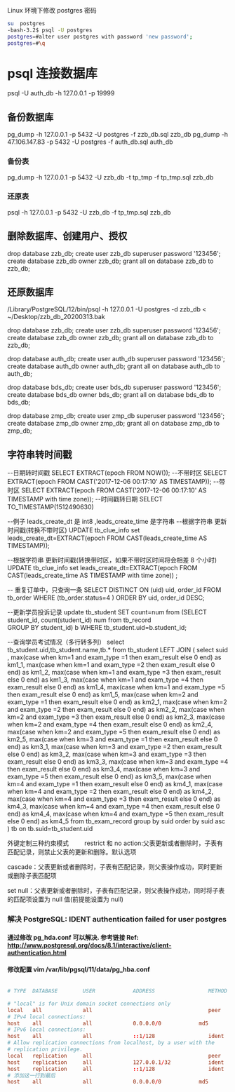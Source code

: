 Linux 环境下修改 postgres 密码

```bash
su  postgres
-bash-3.2$ psql -U postgres
postgres=#alter user postgres with password 'new password';
postgres=#\q
```

# psql 连接数据库

psql -U auth_db -h 127.0.0.1 -p 19999

## 备份数据库

pg_dump -h 127.0.0.1 -p 5432 -U postgres -f zzb_db.sql zzb_db
pg_dump -h 47.106.147.83 -p 5432 -U postgres -f auth_db.sql auth_db

### 备份表

pg_dump -h 127.0.0.1 -p 5432 -U zzb_db -t tp_tmp -f tp_tmp.sql zzb_db

### 还原表

psql -h 127.0.0.1 -p 5432 -U zzb_db -f tp_tmp.sql zzb_db

## 删除数据库、创建用户、授权

drop database zzb_db;
create user zzb_db superuser password '123456';
create database zzb_db owner zzb_db;
grant all on database zzb_db to zzb_db;

## 还原数据库

/Library/PostgreSQL/12/bin/psql -h 127.0.0.1 -U postgres -d zzb_db < ~/Desktop/zzb_db_20200313.bak

drop database zzb_db;
create user zzb_db superuser password '123456';
create database zzb_db owner zzb_db;
grant all on database zzb_db to zzb_db;

drop database auth_db;
create user auth_db superuser password '123456';
create database auth_db owner auth_db;
grant all on database auth_db to auth_db;

drop database bds_db;
create user bds_db superuser password '123456';
create database bds_db owner bds_db;
grant all on database bds_db to bds_db;

drop database zmp_db;
create user zmp_db superuser password '123456';
create database zmp_db owner zmp_db;
grant all on database zmp_db to zmp_db;

## 字符串转时间戳

--日期转时间戳
SELECT EXTRACT(epoch FROM NOW());
--不带时区
SELECT EXTRACT(epoch FROM CAST('2017-12-06 00:17:10' AS TIMESTAMP));
--带时区
SELECT EXTRACT(epoch FROM CAST('2017-12-06 00:17:10' AS TIMESTAMP with time zone));
--时间戳转日期
SELECT TO_TIMESTAMP(1512490630)

--例子 leads_create_dt 是 int8 ,leads_create_time 是字符串
--根据字符串 更新时间戳(转换不带时区)
UPDATE tb_clue_info set leads_create_dt=EXTRACT(epoch FROM CAST(leads_create_time AS TIMESTAMP));

--根据字符串 更新时间戳(转换带时区，如果不带时区时间将会相差 8 个小时)
UPDATE tb_clue_info set leads_create_dt=EXTRACT(epoch FROM CAST(leads_create_time AS TIMESTAMP with time zone)) ;

-- 重复订单中，只查询一条
SELECT DISTINCT ON (uid) uid, order_id FROM tb_order WHERE (tb_order.status=4 ) ORDER BY uid, order_id DESC;

--更新学员投诉记录
update tb_student SET count=num
from
(SELECT student_id, count(student_id) num from tb_record  
GROUP BY student_id) b WHERE tb_student.uid=b.student_id;

--查询学员考试情况（多行转多列）
select tb_student.uid,tb_student.name,tb.\* from tb_student
LEFT JOIN
(
select suid ,
max(case when km=1 and exam_type =1 then exam_result else 0 end) as km1_1,
max(case when km=1 and exam_type =2 then exam_result else 0 end) as km1_2,
max(case when km=1 and exam_type =3 then exam_result else 0 end) as km1_3,
max(case when km=1 and exam_type =4 then exam_result else 0 end) as km1_4,
max(case when km=1 and exam_type =5 then exam_result else 0 end) as km1_5,
max(case when km=2 and exam_type =1 then exam_result else 0 end) as km2_1,
max(case when km=2 and exam_type =2 then exam_result else 0 end) as km2_2,
max(case when km=2 and exam_type =3 then exam_result else 0 end) as km2_3,
max(case when km=2 and exam_type =4 then exam_result else 0 end) as km2_4,
max(case when km=2 and exam_type =5 then exam_result else 0 end) as km2_5,
max(case when km=3 and exam_type =1 then exam_result else 0 end) as km3_1,
max(case when km=3 and exam_type =2 then exam_result else 0 end) as km3_2,
max(case when km=3 and exam_type =3 then exam_result else 0 end) as km3_3,
max(case when km=3 and exam_type =4 then exam_result else 0 end) as km3_4,
max(case when km=3 and exam_type =5 then exam_result else 0 end) as km3_5,
max(case when km=4 and exam_type =1 then exam_result else 0 end) as km4_1,
max(case when km=4 and exam_type =2 then exam_result else 0 end) as km4_2,
max(case when km=4 and exam_type =3 then exam_result else 0 end) as km4_3,
max(case when km=4 and exam_type =4 then exam_result else 0 end) as km4_4,
max(case when km=4 and exam_type =5 then exam_result else 0 end) as km4_5
from tb_exam_record
group by suid
order by suid asc
) tb on tb.suid=tb_student.uid

外键定制三种约束模式
　　 restrict 和 no action:父表更新或者删除时，子表有匹配记录，则禁止父表的更新和删除。默认选项

cascade：父表更新或者删除时，子表有匹配记录，则父表操作成功，同时更新或删除子表匹配项

set null：父表更新或者删除时，子表有匹配记录，则父表操作成功，同时将子表的匹配项设置为 null 值(前提能设置为 null)

### 解决 PostgreSQL: IDENT authentication failed for user postgres

#### 通过修改 pg_hda.conf 可以解决. 参考链接 Ref: http://www.postgresql.org/docs/8.1/interactive/client-authentication.html

#### 修改配置 vim /var/lib/pgsql/11/data/pg_hba.conf

```conf

# TYPE  DATABASE        USER            ADDRESS                 METHOD

# "local" is for Unix domain socket connections only
local   all             all                                     peer
# IPv4 local connections:
host    all             all             0.0.0.0/0            md5
# IPv6 local connections:
host    all             all             ::1/128                 ident
# Allow replication connections from localhost, by a user with the
# replication privilege.
local   replication     all                                     peer
host    replication     all             127.0.0.1/32            ident
host    replication     all             ::1/128                 ident
# 添加这一行到最后
host    all             all             0.0.0.0/0            md5

```
